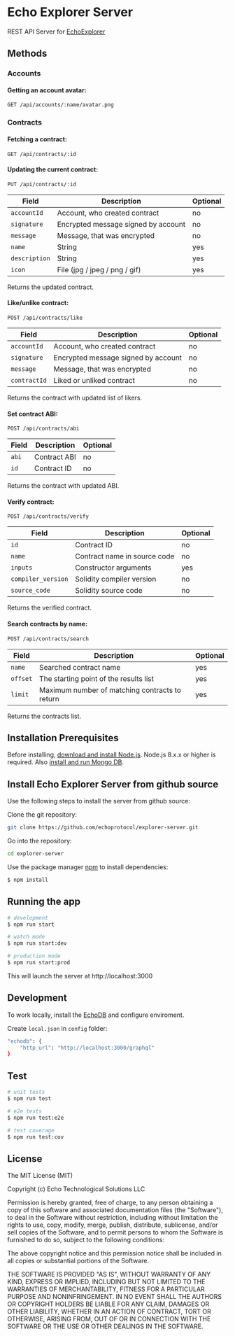 # Echo Explorer Server

REST API Server for [EchoExplorer](https://github.com/echoprotocol/explorer.git)

## Methods

### Accounts

#### Getting an account avatar:

    GET /api/accounts/:name/avatar.png


### Contracts

#### Fetching a contract:

    GET /api/contracts/:id

#### Updating the current contract:

    PUT /api/contracts/:id

| Field              | Description                                                       | Optional   |
| ------------------ | ----------------------------------------------------------------- | ---------- |
| `accountId`        | Account, who created contract                                     | no         |
| `signature`        | Encrypted message signed by account                               | no         |
| `message`          | Message, that was encrypted                                       | no         |
| `name`             | String                                                            | yes        |
| `description`      | String                                                            | yes        |
| `icon`             | File (jpg / jpeg / png / gif)                                     | yes        |

Returns the updated contract.

#### Like/unlike contract:

    POST /api/contracts/like

| Field              | Description                                                       | Optional   |
| ------------------ | ----------------------------------------------------------------- | ---------- |
| `accountId`        | Account, who created contract                                     | no         |
| `signature`        | Encrypted message signed by account                               | no         |
| `message`          | Message, that was encrypted                                       | no         |
| `contractId`       | Liked or unliked contract                                         | no         |

Returns the contract with updated list of likers.

#### Set contract ABI:

    POST /api/contracts/abi

| Field              | Description                                                       | Optional   |
| ------------------ | ----------------------------------------------------------------- | ---------- |
| `abi`              | Contract ABI                                                      | no         |
| `id`               | Contract ID                                                       | no         |

Returns the contract with updated ABI.

#### Verify contract:

    POST /api/contracts/verify

| Field              | Description                                                       | Optional   |
| ------------------ | ----------------------------------------------------------------- | ---------- |
| `id`               | Contract ID                                                       | no         |
| `name`             | Contract name in source code                                      | no         |
| `inputs`           | Constructor arguments                                             | yes        |
| `compiler_version` | Solidity compiler version                                         | no         |
| `source_code`      | Solidity source code                                              | no         |

Returns the verified contract.

#### Search contracts by name:

    POST /api/contracts/search

| Field              | Description                                                       | Optional   |
| ------------------ | ----------------------------------------------------------------- | ---------- |
| `name`             | Searched contract name                                            | yes        |
| `offset`           | The starting point of the results list                            | yes        |
| `limit`            | Maximum number of matching contracts to return                    | yes        |

Returns the contracts list.

## Installation Prerequisites

Before installing, [download and install Node.js](https://nodejs.org/en/download/).
Node.js 8.x.x or higher is required.
Also [install and run Mongo DB](https://docs.mongodb.com/manual/installation/).

## Install Echo Explorer Server from github source

Use the following steps to install the server from github source:

Clone the git repository:

```bash
git clone https://github.com/echoprotocol/explorer-server.git
```

Go into the repository:

```bash
cd explorer-server
```

Use the package manager [npm](https://www.npmjs.com/) to install dependencies:

```bash
$ npm install
```

## Running the app

```bash
# development
$ npm run start

# watch mode
$ npm run start:dev

# production mode
$ npm run start:prod
```

This will launch the server at http://localhost:3000

## Development

To work locally, install the [EchoDB](https://github.com/echoprotocol/echodb.git) and configure enviroment.

Create `local.json` in `config` folder:

```bash
"echodb": {
    "http_url": "http://localhost:3000/graphql"
}
```

## Test

```bash
# unit tests
$ npm run test

# e2e tests
$ npm run test:e2e

# test coverage
$ npm run test:cov
```

## License

The MIT License (MIT)

Copyright (c) Echo Technological Solutions LLC

Permission is hereby granted, free of charge, to any person obtaining a copy of
this software and associated documentation files (the "Software"), to deal in
the Software without restriction, including without limitation the rights to
use, copy, modify, merge, publish, distribute, sublicense, and/or sell copies of
the Software, and to permit persons to whom the Software is furnished to do so,
subject to the following conditions:

The above copyright notice and this permission notice shall be included in all
copies or substantial portions of the Software.

THE SOFTWARE IS PROVIDED "AS IS", WITHOUT WARRANTY OF ANY KIND, EXPRESS OR
IMPLIED, INCLUDING BUT NOT LIMITED TO THE WARRANTIES OF MERCHANTABILITY, FITNESS
FOR A PARTICULAR PURPOSE AND NONINFRINGEMENT. IN NO EVENT SHALL THE AUTHORS OR
COPYRIGHT HOLDERS BE LIABLE FOR ANY CLAIM, DAMAGES OR OTHER LIABILITY, WHETHER
IN AN ACTION OF CONTRACT, TORT OR OTHERWISE, ARISING FROM, OUT OF OR IN
CONNECTION WITH THE SOFTWARE OR THE USE OR OTHER DEALINGS IN THE SOFTWARE.
